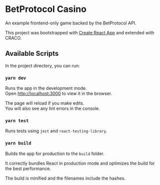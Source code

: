 # BetProtocol Casino

An example frontend-only game backed by the BetProtocol API.

This project was bootstrapped with [Create React App](https://github.com/facebook/create-react-app) and extended with CRACO.

## Available Scripts

In the project directory, you can run:

### `yarn dev`

Runs the app in the development mode.<br>
Open [http://localhost:3000](http://localhost:3000) to view it in the browser.

The page will reload if you make edits.<br>
You will also see any lint errors in the console.

### `yarn test`

Runs tests using `jest` and `react-testing-library`.

### `yarn build`

Builds the app for production to the `build` folder.<br>

It correctly bundles React in production mode and optimizes the build for the best performance.

The build is minified and the filenames include the hashes.<br>
